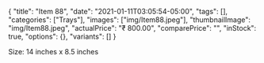 {
    "title": "Item 88",
    "date": "2021-01-11T03:05:54-05:00",
    "tags": [],
    "categories": ["Trays"],
    "images": ["img/Item88.jpeg"],
    "thumbnailImage": "img/Item88.jpeg",
    "actualPrice": "₹ 800.00",
    "comparePrice": "",
    "inStock": true,
    "options": {},
    "variants": []
}


Size: 14 inches x 8.5 inches